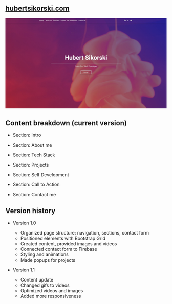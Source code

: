 ## [hubertsikorski.com](hubertsikorski.com)

![Portfolio](dist/img/projects/portfolio/portfolio.jpg)

## Content breakdown (current version)

- Section: Intro

- Section: About me

- Section: Tech Stack

- Section: Projects

- Section: Self Development

- Section: Call to Action

- Section: Contact me

## Version history

- Version 1.0
  - Organized page structure: navigation, sections, contact form
  - Positioned elements with Bootstrap Grid
  - Created content, provided images and videos
  - Connected contact form to Firebase
  - Styling and animations
  - Made popups for projects

- Version 1.1
  - Content update
  - Changed gifs to videos
  - Optimized videos and images
  - Added more responsiveness